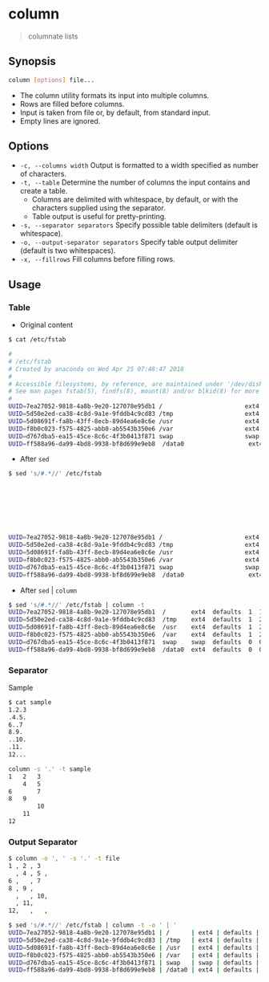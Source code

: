 # column

> columnate lists

## Synopsis

```bash
column [options] file...
```

- The column utility formats its input into multiple columns.
- Rows are filled before columns.
- Input is taken from file or, by default, from standard input.
- Empty lines are ignored.

## Options

- `-c, --columns width` Output is formatted to a width specified as number of characters.
- `-t, --table` Determine the number of columns the input contains and create a table.
    - Columns are delimited  with  whitespace, by default, or with the characters supplied using the separator.
    - Table output is useful for pretty-printing.
- `-s, --separator separators` Specify possible table delimiters (default is whitespace).
- `-o, --output-separator separators` Specify table output delimiter (default is two whitespaces).
- `-x, --fillrows` Fill columns before filling rows.

## Usage

### Table

- Original content

```bash
$ cat /etc/fstab

#
# /etc/fstab
# Created by anaconda on Wed Apr 25 07:48:47 2018
#
# Accessible filesystems, by reference, are maintained under '/dev/disk'
# See man pages fstab(5), findfs(8), mount(8) and/or blkid(8) for more info
#
UUID=7ea27052-9818-4a8b-9e20-127078e95db1 /                       ext4    defaults        1 1
UUID=5d50e2ed-ca38-4c8d-9a1e-9fddb4c9cd83 /tmp                    ext4    defaults        1 2
UUID=5d08691f-fa8b-43ff-8ecb-89d4ea6e8c6e /usr                    ext4    defaults        1 2
UUID=f8b0c023-f575-4825-abb0-ab5543b350e6 /var                    ext4    defaults        1 2
UUID=d767dba5-ea15-45ce-8c6c-4f3b0413f871 swap                    swap    defaults        0 0
UUID=ff588a96-da99-4bd8-9938-bf8d699e9eb8  /data0                  ext4    defaults        0 0
```

- After `sed`

```bash
$ sed 's/#.*//' /etc/fstab








UUID=7ea27052-9818-4a8b-9e20-127078e95db1 /                       ext4    defaults        1 1
UUID=5d50e2ed-ca38-4c8d-9a1e-9fddb4c9cd83 /tmp                    ext4    defaults        1 2
UUID=5d08691f-fa8b-43ff-8ecb-89d4ea6e8c6e /usr                    ext4    defaults        1 2
UUID=f8b0c023-f575-4825-abb0-ab5543b350e6 /var                    ext4    defaults        1 2
UUID=d767dba5-ea15-45ce-8c6c-4f3b0413f871 swap                    swap    defaults        0 0
UUID=ff588a96-da99-4bd8-9938-bf8d699e9eb8  /data0                  ext4    defaults        0 0
```

- After `sed` | `column`

```bash
$ sed 's/#.*//' /etc/fstab | column -t
UUID=7ea27052-9818-4a8b-9e20-127078e95db1  /       ext4  defaults  1  1
UUID=5d50e2ed-ca38-4c8d-9a1e-9fddb4c9cd83  /tmp    ext4  defaults  1  2
UUID=5d08691f-fa8b-43ff-8ecb-89d4ea6e8c6e  /usr    ext4  defaults  1  2
UUID=f8b0c023-f575-4825-abb0-ab5543b350e6  /var    ext4  defaults  1  2
UUID=d767dba5-ea15-45ce-8c6c-4f3b0413f871  swap    swap  defaults  0  0
UUID=ff588a96-da99-4bd8-9938-bf8d699e9eb8  /data0  ext4  defaults  0  0
```
### Separator

Sample

```bash
$ cat sample
1.2.3
.4.5.
6..7
8.9.
..10.
.11.
12...
```

```bash
column -s '.' -t sample
1   2   3
    4   5
6       7
8   9
        10
    11
12
```

### Output Separator

```bash
$ column -o ', ' -s '.' -t file
1 , 2 , 3
  , 4 , 5 ,
6 ,   , 7
8 , 9 ,
  ,   , 10,
  , 11,
12,   ,   ,
```

```bash
$ sed 's/#.*//' /etc/fstab | column -t -o ' | '
UUID=7ea27052-9818-4a8b-9e20-127078e95db1 | /      | ext4 | defaults | 1 | 1
UUID=5d50e2ed-ca38-4c8d-9a1e-9fddb4c9cd83 | /tmp   | ext4 | defaults | 1 | 2
UUID=5d08691f-fa8b-43ff-8ecb-89d4ea6e8c6e | /usr   | ext4 | defaults | 1 | 2
UUID=f8b0c023-f575-4825-abb0-ab5543b350e6 | /var   | ext4 | defaults | 1 | 2
UUID=d767dba5-ea15-45ce-8c6c-4f3b0413f871 | swap   | swap | defaults | 0 | 0
UUID=ff588a96-da99-4bd8-9938-bf8d699e9eb8 | /data0 | ext4 | defaults | 0 | 0
```
